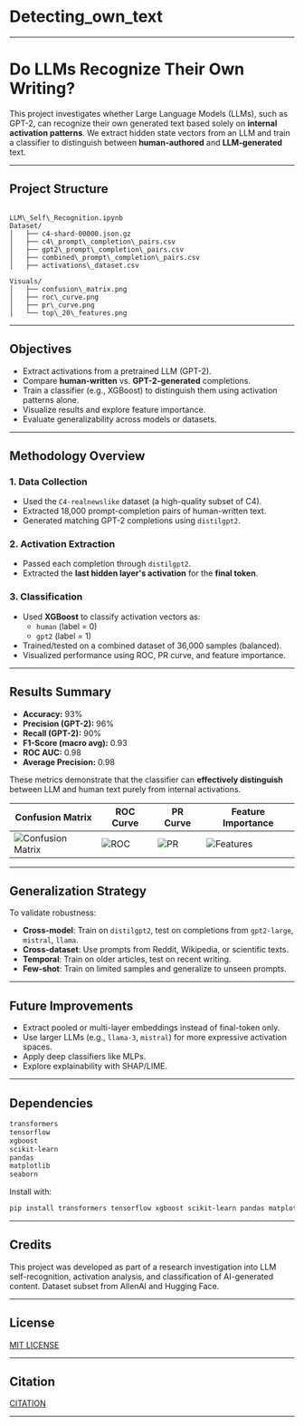 # Detecting_own_text


---

# Do LLMs Recognize Their Own Writing?

This project investigates whether Large Language Models (LLMs), such as GPT-2, can recognize their own generated text based solely on **internal activation patterns**. We extract hidden state vectors from an LLM and train a classifier to distinguish between **human-authored** and **LLM-generated** text.

---

## Project Structure

```

LLM\_Self\_Recognition.ipynb
Dataset/
│   ├── c4-shard-00000.json.gz              
│   ├── c4\_prompt\_completion\_pairs.csv      
│   ├── gpt2\_prompt\_completion\_pairs.csv    
│   ├── combined\_prompt\_completion\_pairs.csv
│   ├── activations\_dataset.csv             

Visuals/
│   ├── confusion\_matrix.png
│   ├── roc\_curve.png
│   ├── pr\_curve.png
│   └── top\_20\_features.png

````

---

## Objectives

- Extract activations from a pretrained LLM (GPT-2).
- Compare **human-written** vs. **GPT-2-generated** completions.
- Train a classifier (e.g., XGBoost) to distinguish them using activation patterns alone.
- Visualize results and explore feature importance.
- Evaluate generalizability across models or datasets.

---

## Methodology Overview

### 1. **Data Collection**
- Used the `C4-realnewslike` dataset (a high-quality subset of C4).
- Extracted 18,000 prompt-completion pairs of human-written text.
- Generated matching GPT-2 completions using `distilgpt2`.

### 2. **Activation Extraction**
- Passed each completion through `distilgpt2`.
- Extracted the **last hidden layer's activation** for the **final token**.


### 3. **Classification**
- Used **XGBoost** to classify activation vectors as:
  - `human` (label = 0)
  - `gpt2` (label = 1)
- Trained/tested on a combined dataset of 36,000 samples (balanced).
- Visualized performance using ROC, PR curve, and feature importance.

---

## Results Summary

- **Accuracy:** 93%
- **Precision (GPT-2):** 96%
- **Recall (GPT-2):** 90%
- **F1-Score (macro avg):** 0.93
- **ROC AUC:** 0.98
- **Average Precision:** 0.98

These metrics demonstrate that the classifier can **effectively distinguish** between LLM and human text purely from internal activations.

| Confusion Matrix | ROC Curve | PR Curve | Feature Importance |
|------------------|-----------|----------|---------------------|
| ![Confusion Matrix](https://github.com/jishan900/Detecting_own_text/blob/master/Plots/confusion_matrix.png) | ![ROC](https://github.com/jishan900/Detecting_own_text/blob/master/Plots/roc_curve.png) | ![PR](https://github.com/jishan900/Detecting_own_text/blob/master/Plots/pr_curve.png) | ![Features](https://github.com/jishan900/Detecting_own_text/blob/master/Plots/top_20_features.png) |

---

## Generalization Strategy

To validate robustness:
- **Cross-model**: Train on `distilgpt2`, test on completions from `gpt2-large`, `mistral`, `llama`.
- **Cross-dataset**: Use prompts from Reddit, Wikipedia, or scientific texts.
- **Temporal**: Train on older articles, test on recent writing.
- **Few-shot**: Train on limited samples and generalize to unseen prompts.

---

## Future Improvements

- Extract pooled or multi-layer embeddings instead of final-token only.
- Use larger LLMs (e.g., `llama-3`, `mistral`) for more expressive activation spaces.
- Apply deep classifiers like MLPs.
- Explore explainability with SHAP/LIME.

---

## Dependencies

```bash
transformers
tensorflow
xgboost
scikit-learn
pandas
matplotlib
seaborn
````

Install with:

```bash
pip install transformers tensorflow xgboost scikit-learn pandas matplotlib seaborn
```

---

## Credits

This project was developed as part of a research investigation into LLM self-recognition, activation analysis, and classification of AI-generated content. Dataset subset from AllenAI and Hugging Face.

---

## License

[MIT LICENSE](https://github.com/jishan900/Detecting_own_text/blob/master/LICENSE)

---


## Citation
[CITATION](https://github.com/jishan900/Detecting_own_text/blob/master/CITATION.cff)

---